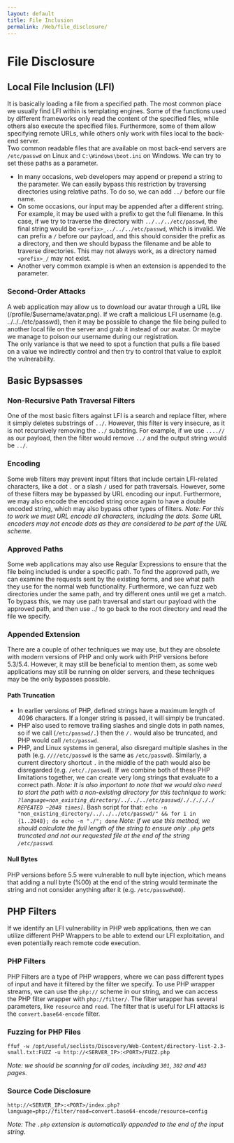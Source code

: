 ```yaml
---
layout: default
title: File Inclusion
permalink: /Web/file_disclosure/
---
```


# File Disclosure

## Local File Inclusion (LFI)

It is basically loading a file from a specified path. The most common place we usually find LFI within is templating engines.
Some of the functions used by different frameworks only read the content of the specified files, while others also execute the specified files. Furthermore, some of them allow specifying remote URLs, while others only work with files local to the back-end server. <br>
Two common readable files that are available on most back-end servers are `/etc/passwd` on Linux and `C:\Windows\boot.ini` on Windows. We can try to set these paths as a parameter. <br>
- In many occasions, web developers may append or prepend a string to the parameter. We can easily bypass this restriction by traversing directories using relative paths. To do so, we can add `../` before our file name. <br>
- On some occasions, our input may be appended after a different string. For example, it may be used with a prefix to get the full filename. In this case, if we try to traverse the directory with `../../../etc/passwd`, the final string would be `<prefix>_../../../etc/passwd`, which is invalid. We can prefix a `/` before our payload, and this should consider the prefix as a directory, and then we should bypass the filename and be able to traverse directories. This may not always work, as a directory named `<prefix>_/` may not exist.
- Another very common example is when an extension is appended to the parameter.

### Second-Order Attacks
A web application may allow us to download our avatar through a URL like (/profile/$username/avatar.png). If we craft a malicious LFI username (e.g. ../../../etc/passwd), then it may be possible to change the file being pulled to another local file on the server and grab it instead of our avatar. Or maybe we manage to poison our username during our registration.
<br>
The only variance is that we need to spot a function that pulls a file based on a value we indirectly control and then try to control that value to exploit the vulnerability.

## Basic Bypsasses

### Non-Recursive Path Traversal Filters
One of the most basic filters against LFI is a search and replace filter, where it simply deletes substrings of `../`. However, this filter is very insecure, as it is not recursively removing the `../` substring. For example, if we use `....//` as our payload, then the filter would remove `../` and the output string would be `../`.

### Encoding
Some web filters may prevent input filters that include certain LFI-related characters, like a dot `.` or a slash `/` used for path traversals. However, some of these filters may be bypassed by URL encoding our input. Furthermore, we may also encode the encoded string once again to have a double encoded string, which may also bypass other types of filters.
*Note: For this to work we must URL encode all characters, including the dots. Some URL encoders may not encode dots as they are considered to be part of the URL scheme.*

### Approved Paths
Some web applications may also use Regular Expressions to ensure that the file being included is under a specific path. To find the approved path, we can examine the requests sent by the existing forms, and see what path they use for the normal web functionality. Furthermore, we can fuzz web directories under the same path, and try different ones until we get a match. To bypass this, we may use path traversal and start our payload with the approved path, and then use ../ to go back to the root directory and read the file we specify.

### Appended Extension
There are a couple of other techniques we may use, but they are obsolete with modern versions of PHP and only work with PHP versions before 5.3/5.4. However, it may still be beneficial to mention them, as some web applications may still be running on older servers, and these techniques may be the only bypasses possible.

#### Path Truncation
- In earlier versions of PHP, defined strings have a maximum length of 4096 characters. If a longer string is passed, it will simply be truncated.
- PHP also used to remove trailing slashes and single dots in path names, so if we call (`/etc/passwd/.`) then the `/.` would also be truncated, and PHP would call `/etc/passwd`.
- PHP, and Linux systems in general, also disregard multiple slashes in the path (e.g. `////etc/passwd` is the same as `/etc/passwd`). Similarly, a current directory shortcut `.` in the middle of the path would also be disregarded (e.g. `/etc/./passwd`). If we combine both of these PHP limitations together, we can create very long strings that evaluate to a correct path.
  *Note: It is also important to note that we would also need to start the path with a non-existing directory for this technique to work: `?language=non_existing_directory/../../../etc/passwd/./././././ REPEATED ~2048 times]`.*
  Bash script for that: `echo -n "non_existing_directory/../../../etc/passwd/" && for i in {1..2048}; do echo -n "./"; done`
  *Note: if we use this method, we should calculate the full length of the string to ensure only `.php` gets truncated and not our requested file at the end of the string `/etc/passwd`.*

#### Null Bytes
PHP versions before 5.5 were vulnerable to null byte injection, which means that adding a null byte (%00) at the end of the string would terminate the string and not consider anything after it (e.g. `/etc/passwd%00`).

## PHP Filters
If we identify an LFI vulnerability in PHP web applications, then we can utilize different PHP Wrappers to be able to extend our LFI exploitation, and even potentially reach remote code execution.

### PHP Filters
PHP Filters are a type of PHP wrappers, where we can pass different types of input and have it filtered by the filter we specify. To use PHP wrapper streams, we can use the `php://` scheme in our string, and we can access the PHP filter wrapper with `php://filter/`. The filter wrapper has several parameters, like `resource` and `read`. The filter that is useful for LFI attacks is the `convert.base64-encode` filter.

### Fuzzing for PHP Files
```
ffuf -w /opt/useful/seclists/Discovery/Web-Content/directory-list-2.3-small.txt:FUZZ -u http://<SERVER_IP>:<PORT>/FUZZ.php
```
*Note: we should be scanning for all codes, including `301`, `302` and `403` pages.*

### Source Code Disclosure
```
http://<SERVER_IP>:<PORT>/index.php?language=php://filter/read=convert.base64-encode/resource=config
```
*Note: The `.php` extension is automatically appended to the end of the input string.*



